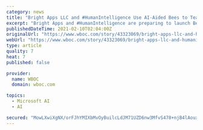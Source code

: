 ```yaml
---
category: news
title: "Bright Apps LLC and #HumanIntelligence Use AI-Aided Bees to Teach Decision Makers How to Use AI"
excerpt: "Bright Apps and #HumanIntelligence are preparing to launch Bee Intelligence: AI Beyond the Buzzwords, a facilitated, game-based curriculum designed to teach business and governmen"
publishedDateTime: 2021-02-10T02:04:00Z
originalUrl: "https://www.wboc.com/story/43323069/bright-apps-llc-and-humanintelligence-use-ai-aided-bees-to-teach-decision-makers-how-to-use-ai"
webUrl: "https://www.wboc.com/story/43323069/bright-apps-llc-and-humanintelligence-use-ai-aided-bees-to-teach-decision-makers-how-to-use-ai"
type: article
quality: 7
heat: 7
published: false

provider:
  name: WBOC
  domain: wboc.com

topics:
  - Microsoft AI
  - AI

secured: "MowLXwiXgNX/orFJhYMIXbMvOyBuilcLdJM71UZD6nw3MfvS478+njB4lAouxs4abDmE/uh/txDvZNdJRgp0gydJSmRC1kG8gtv9Lk+lDkt06DVilrMb0OYc6AKc9R/61hi4GrH29k8ao1uMDVhUTXTWYtttuXWT0Fv33P8A20IrgjignjTPpLW8tjZ/8fyPkDEnTIS+HJvJWMsCqxmESubBAxLUNgs4IHqB/zig+RKlJdj2ObrfWfEhxxWGnj7UMfjsoElKM5BtFALYwbOLkBeqAiRo/+iMhuzinSz3uzRKh+5DdQAcHXkHefWLLBs8IMR/4k0zE++oNYW99+UgTDO+Rlv5P39xLGDOadAnrwY=;zNlIQqir6ydWi3J8djfB6Q=="
---
```


